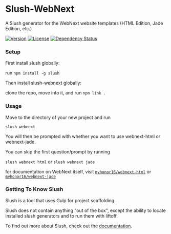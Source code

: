 Slush-WebNext
=============

A Slush generator for the WebNext website templates (HTML Edition, Jade Edition, etc.)

[![Version][version-img]][version-url] [![License][license-img]][license-url] [![Dependency Status][gemnasium-img]][gemnasium-url]

### Setup

First install slush globally: 

run `npm install -g slush`

Then install slush-webnext globally: 

clone the repo, move into it, and run `npm link .` 

### Usage

Move to the directory of your new project and run

`slush webnext`

You will then be prompted with whether you want to use webnext-html or webnext-jade.

You can skip the first question/prompt by running 

`slush webnext html` or `slush webnext jade`

for documentation on WebNext itself, visit [`myhonor16/webnext-html`][webnext-html-repo] or [`myhonor16/webnext-jade`][webnext-jade-repo]

### Getting To Know Slush

Slush is a tool that uses Gulp for project scaffolding.

Slush does not contain anything "out of the box", except the ability to locate installed slush generators and to run them with liftoff.

To find out more about Slush, check out the [documentation](https://github.com/slushjs/slush).

[version-url]: https://github.com/myhonor16/slush-webnext/releases
[version-img]: http://img.shields.io/badge/Version-3.0.1-brightgreen.svg
[license-url]: https://github.com/myhonor16/slush-webnext/blob/master/LICENSE
[license-img]: http://img.shields.io/badge/License-MIT-blue.svg
[gemnasium-url]: https://gemnasium.com/myhonor16/slush-webnext
[gemnasium-img]: https://gemnasium.com/myhonor16/slush-webnext.svg

[webnext-html-repo]: https://github.com/myhonor16/webnext-html
[webnext-jade-repo]: https://github.com/myhonor16/webnext-jade
